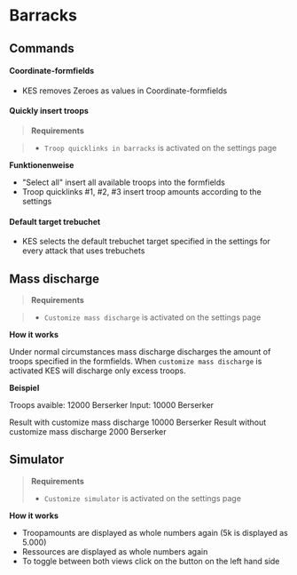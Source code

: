 # Barracks

## Commands

#### Coordinate-formfields

+ KES removes Zeroes as values in Coordinate-formfields

#### Quickly insert troops

> **Requirements**

> + `Troop quicklinks in barracks` is activated on the settings page

**Funktionenweise**

+ "Select all" insert all available troops into the formfields
+ Troop quicklinks #1, #2, #3 insert troop amounts according to the settings

#### Default target trebuchet

+ KES selects the default trebuchet target specified in the settings for every attack that uses trebuchets

## Mass discharge

> **Requirements**

> + `Customize mass discharge` is activated on the settings page

**How it works**

Under normal circumstances mass discharge discharges the amount of troops specified in the formfields.
When `customize mass discharge` is activated KES will discharge only excess troops.

**Beispiel**

Troops avaible: 12000 Berserker
Input: 10000 Berserker

Result with customize mass discharge 10000 Berserker
Result without customize mass discharge 2000 Berserker

## Simulator

> **Requirements**
> + `Customize simulator` is activated on the settings page

**How it works**

+ Troopamounts are displayed as whole numbers again (5k is displayed as 5.000)
+ Ressources are displayed as whole numbers again
+ To toggle between both views click on the button on the left hand side
